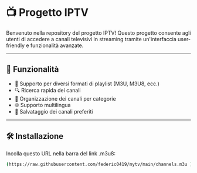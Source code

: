 # 📺 Progetto IPTV

Benvenuto nella repository del progetto IPTV! Questo progetto consente agli utenti di accedere a canali televisivi in streaming tramite un'interfaccia user-friendly e funzionalità avanzate.

---

## 🚀 Funzionalità

- 🌟 Supporto per diversi formati di playlist (M3U, M3U8, ecc.)
- 🔍 Ricerca rapida dei canali
- 📂 Organizzazione dei canali per categorie
- 🌐 Supporto multilingua
- 💾 Salvataggio dei canali preferiti

---

## 🛠️ Installazione

Incolla questo URL nella barra del link .m3u8:
   ```bash
   (https://raw.githubusercontent.com/federic0419/mytv/main/channels.m3u )
